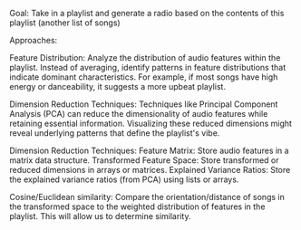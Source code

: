 Goal: Take in a playlist and generate a radio based on the contents of this playlist (another list of songs)

Approaches:

  Feature Distribution: Analyze the distribution of audio features within the playlist. Instead of averaging, identify patterns in feature distributions that indicate dominant characteristics. For example, if most songs have high energy or danceability, it suggests a more upbeat playlist.

  Dimension Reduction Techniques: Techniques like Principal Component Analysis (PCA) can reduce the dimensionality of audio features while retaining essential information. Visualizing these reduced dimensions might reveal underlying patterns that define the playlist's vibe.

  Dimension Reduction Techniques:
    Feature Matrix: Store audio features in a matrix data structure.
    Transformed Feature Space: Store transformed or reduced dimensions in arrays or matrices.
    Explained Variance Ratios: Store the explained variance ratios (from PCA) using lists or arrays.
  
  Cosine/Euclidean similarity:
    Compare the orientation/distance of songs in the transformed space to the weighted distribution of features in the playlist. This will allow us to determine similarity.
